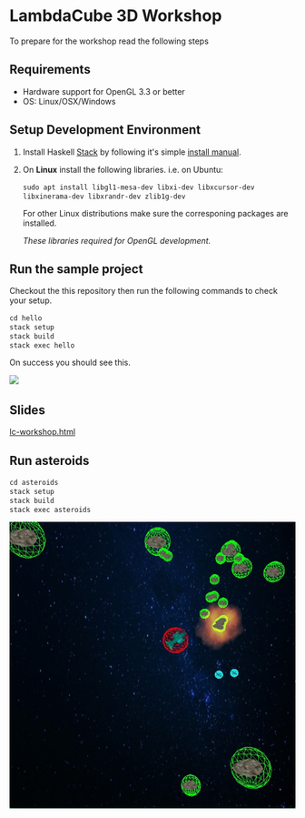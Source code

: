 # LambdaCube 3D Workshop

To prepare for the workshop read the following steps

## Requirements
- Hardware support for OpenGL 3.3 or better
- OS: Linux/OSX/Windows

## Setup Development Environment
1. Install Haskell [Stack](http://www.haskellstack.org) by following it's simple [install manual](https://docs.haskellstack.org/en/stable/README/#how-to-install).
2. On **Linux** install the following libraries.
   i.e. on Ubuntu:
   ```
   sudo apt install libgl1-mesa-dev libxi-dev libxcursor-dev libxinerama-dev libxrandr-dev zlib1g-dev
   ```
   For other Linux distributions make sure the corresponing packages are installed.
   
   *These libraries required for OpenGL development.*

## Run the sample project

Checkout the this repository then run the following commands to check your setup.
```
cd hello
stack setup
stack build
stack exec hello
```
On success you should see this.

![](http://lambdacube3d.com/hello-screenshot.png)

## Slides
[lc-workshop.html](https://rawgit.com/csabahruska/lambdacube-workshop/master/lc-workshop.html)

## Run asteroids

```
cd asteroids
stack setup
stack build
stack exec asteroids
```

![](asteroids.jpg)

